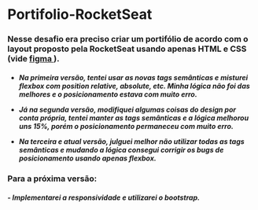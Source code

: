 # Portifolio-RocketSeat

<h3>Nesse desafio era preciso criar um portifólio de acordo com o layout proposto pela RocketSeat usando apenas HTML e CSS (vide <a href="https://www.figma.com/file/PIa3aLBj0cR6oge00X6XZh/DD-%2F-Portfolio-(Copy)?node-id=3%3A2"> figma </a>). </h3>

<h5> 

- Na primeira versão, tentei usar as novas tags semânticas e misturei flexbox com position relative, absolute, etc. Minha lógica não foi das melhores e o posicionamento estava com muito erro. 

- Já na segunda versão, modifiquei algumas coisas do design por conta própria, tentei manter as tags semânticas e a lógica melhorou uns 15%, porém o posicionamento permaneceu com muito erro.

- Na terceira e atual versão, julguei melhor não utilizar todas as tags semânticas e mudando a lógica consegui corrigir os bugs de posicionamento usando apenas flexbox.

</h5> 

<h3>
Para a próxima versão:
</3>

<h5>
- Implementarei a responsividade e utilizarei o bootstrap.
</h5>
